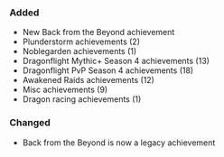 <p><h3>Added</h3></p>
<ul>
<li>New Back from the Beyond achievement</li>
<li>Plunderstorm achievements (2)</li>
<li>Noblegarden achievements (1)</li>
<li>Dragonflight Mythic+ Season 4 achievements (13)</li>
<li>Dragonflight PvP Season 4 achievements (18)</li>
<li>Awakened Raids achievements (12)</li>
<li>Misc achievements (9)</li>
<li>Dragon racing achievements (1)</li>
</ul>
<p><h3>Changed</h3></p>
<ul>
<li>Back from the Beyond is now a legacy achievement</li>
</ul>